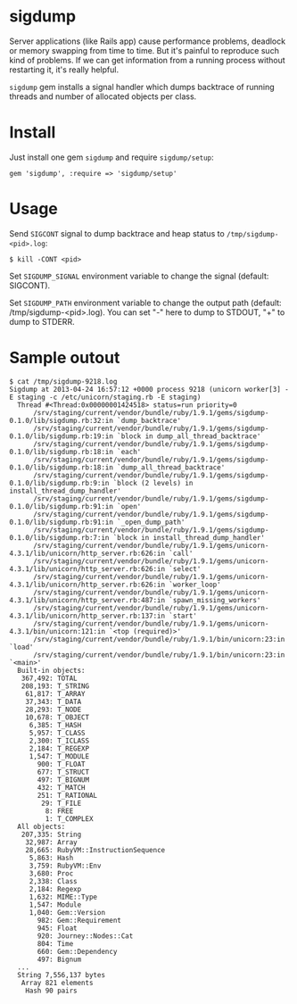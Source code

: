 # sigdump

Server applications (like Rails app) cause performance problems, deadlock or memory swapping from time to time. But it's painful to reproduce such kind of problems. If we can get information from a running process without restarting it, it's really helpful.

`sigdump` gem installs a signal handler which dumps backtrace of running threads and number of allocated objects per class.

# Install

Just install one gem `sigdump` and require `sigdump/setup`:

    gem 'sigdump', :require => 'sigdump/setup'

# Usage

Send `SIGCONT` signal to dump backtrace and heap status to `/tmp/sigdump-<pid>.log`:

    $ kill -CONT <pid>

Set `SIGDUMP_SIGNAL` environment variable to change the signal (default: SIGCONT).

Set `SIGDUMP_PATH` environment variable to change the output path (default: /tmp/sigdump-\<pid\>.log). You can set "-" here to dump to STDOUT, "+" to dump to STDERR.

# Sample outout

    $ cat /tmp/sigdump-9218.log
    Sigdump at 2013-04-24 16:57:12 +0000 process 9218 (unicorn worker[3] -E staging -c /etc/unicorn/staging.rb -E staging)
      Thread #<Thread:0x00000001424518> status=run priority=0
          /srv/staging/current/vendor/bundle/ruby/1.9.1/gems/sigdump-0.1.0/lib/sigdump.rb:32:in `dump_backtrace'
          /srv/staging/current/vendor/bundle/ruby/1.9.1/gems/sigdump-0.1.0/lib/sigdump.rb:19:in `block in dump_all_thread_backtrace'
          /srv/staging/current/vendor/bundle/ruby/1.9.1/gems/sigdump-0.1.0/lib/sigdump.rb:18:in `each'
          /srv/staging/current/vendor/bundle/ruby/1.9.1/gems/sigdump-0.1.0/lib/sigdump.rb:18:in `dump_all_thread_backtrace'
          /srv/staging/current/vendor/bundle/ruby/1.9.1/gems/sigdump-0.1.0/lib/sigdump.rb:9:in `block (2 levels) in install_thread_dump_handler'
          /srv/staging/current/vendor/bundle/ruby/1.9.1/gems/sigdump-0.1.0/lib/sigdump.rb:91:in `open'
          /srv/staging/current/vendor/bundle/ruby/1.9.1/gems/sigdump-0.1.0/lib/sigdump.rb:91:in `_open_dump_path'
          /srv/staging/current/vendor/bundle/ruby/1.9.1/gems/sigdump-0.1.0/lib/sigdump.rb:7:in `block in install_thread_dump_handler'
          /srv/staging/current/vendor/bundle/ruby/1.9.1/gems/unicorn-4.3.1/lib/unicorn/http_server.rb:626:in `call'
          /srv/staging/current/vendor/bundle/ruby/1.9.1/gems/unicorn-4.3.1/lib/unicorn/http_server.rb:626:in `select'
          /srv/staging/current/vendor/bundle/ruby/1.9.1/gems/unicorn-4.3.1/lib/unicorn/http_server.rb:626:in `worker_loop'
          /srv/staging/current/vendor/bundle/ruby/1.9.1/gems/unicorn-4.3.1/lib/unicorn/http_server.rb:487:in `spawn_missing_workers'
          /srv/staging/current/vendor/bundle/ruby/1.9.1/gems/unicorn-4.3.1/lib/unicorn/http_server.rb:137:in `start'
          /srv/staging/current/vendor/bundle/ruby/1.9.1/gems/unicorn-4.3.1/bin/unicorn:121:in `<top (required)>'
          /srv/staging/current/vendor/bundle/ruby/1.9.1/bin/unicorn:23:in `load'
          /srv/staging/current/vendor/bundle/ruby/1.9.1/bin/unicorn:23:in `<main>'
      Built-in objects:
       367,492: TOTAL
       208,193: T_STRING
        61,817: T_ARRAY
        37,343: T_DATA
        28,293: T_NODE
        10,678: T_OBJECT
         6,385: T_HASH
         5,957: T_CLASS
         2,300: T_ICLASS
         2,184: T_REGEXP
         1,547: T_MODULE
           900: T_FLOAT
           677: T_STRUCT
           497: T_BIGNUM
           432: T_MATCH
           251: T_RATIONAL
            29: T_FILE
             8: FREE
             1: T_COMPLEX
      All objects:
       207,335: String
        32,987: Array
        28,665: RubyVM::InstructionSequence
         5,863: Hash
         3,759: RubyVM::Env
         3,680: Proc
         2,338: Class
         2,184: Regexp
         1,632: MIME::Type
         1,547: Module
         1,040: Gem::Version
           982: Gem::Requirement
           945: Float
           920: Journey::Nodes::Cat
           804: Time
           660: Gem::Dependency
           497: Bignum
      ...
      String 7,556,137 bytes
       Array 821 elements
        Hash 90 pairs

